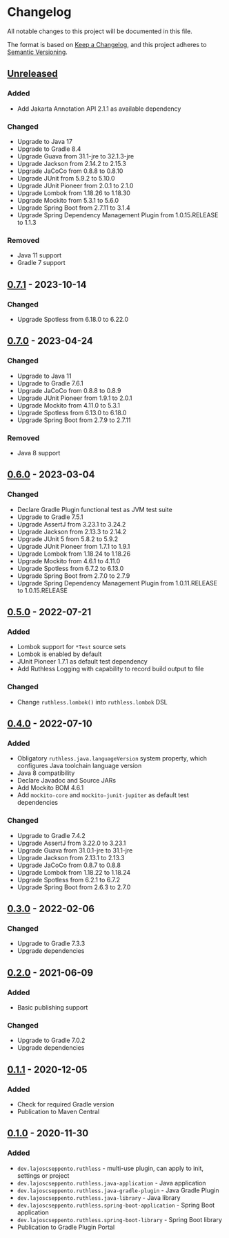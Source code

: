 # Changelog

All notable changes to this project will be documented in this file.

The format is based on [Keep a Changelog](https://keepachangelog.com/en/1.0.0/),
and this project adheres to [Semantic Versioning](https://semver.org/spec/v2.0.0.html).

## [Unreleased]

### Added

- Add Jakarta Annotation API 2.1.1 as available dependency

### Changed

- Upgrade to Java 17
- Upgrade to Gradle 8.4
- Upgrade Guava from 31.1-jre to 32.1.3-jre
- Upgrade Jackson from 2.14.2 to 2.15.3
- Upgrade JaCoCo from 0.8.8 to 0.8.10
- Upgrade JUnit from 5.9.2 to 5.10.0
- Upgrade JUnit Pioneer from 2.0.1 to 2.1.0
- Upgrade Lombok from 1.18.26 to 1.18.30
- Upgrade Mockito from 5.3.1 to 5.6.0
- Upgrade Spring Boot from 2.7.11 to 3.1.4
- Upgrade Spring Dependency Management Plugin from 1.0.15.RELEASE to 1.1.3

### Removed

- Java 11 support
- Gradle 7 support

## [0.7.1] - 2023-10-14

### Changed

- Upgrade Spotless from 6.18.0 to 6.22.0

## [0.7.0] - 2023-04-24

### Changed

- Upgrade to Java 11
- Upgrade to Gradle 7.6.1
- Upgrade JaCoCo from 0.8.8 to 0.8.9
- Upgrade JUnit Pioneer from 1.9.1 to 2.0.1
- Upgrade Mockito from 4.11.0 to 5.3.1
- Upgrade Spotless from 6.13.0 to 6.18.0
- Upgrade Spring Boot from 2.7.9 to 2.7.11

### Removed

- Java 8 support

## [0.6.0] - 2023-03-04

### Changed

- Declare Gradle Plugin functional test as JVM test suite
- Upgrade to Gradle 7.5.1
- Upgrade AssertJ from 3.23.1 to 3.24.2
- Upgrade Jackson from 2.13.3 to 2.14.2
- Upgrade JUnit 5 from 5.8.2 to 5.9.2
- Upgrade JUnit Pioneer from 1.7.1 to 1.9.1
- Upgrade Lombok from 1.18.24 to 1.18.26
- Upgrade Mockito from 4.6.1 to 4.11.0
- Upgrade Spotless from 6.7.2 to 6.13.0
- Upgrade Spring Boot from 2.7.0 to 2.7.9
- Upgrade Spring Dependency Management Plugin from 1.0.11.RELEASE to 1.0.15.RELEASE

## [0.5.0] - 2022-07-21

### Added

- Lombok support for `*Test` source sets
- Lombok is enabled by default
- JUnit Pioneer 1.7.1 as default test dependency
- Add Ruthless Logging with capability to record build output to file

### Changed

- Change `ruthless.lombok()` into `ruthless.lombok` DSL

## [0.4.0] - 2022-07-10

### Added

- Obligatory `ruthless.java.languageVersion` system property, which configures Java toolchain
  language version
- Java 8 compatibility
- Declare Javadoc and Source JARs
- Add Mockito BOM 4.6.1
- Add `mockito-core` and `mockito-junit-jupiter` as default test dependencies

### Changed

- Upgrade to Gradle 7.4.2
- Upgrade AssertJ from 3.22.0 to 3.23.1
- Upgrade Guava from 31.0.1-jre to 31.1-jre
- Upgrade Jackson from 2.13.1 to 2.13.3
- Upgrade JaCoCo from 0.8.7 to 0.8.8
- Upgrade Lombok from 1.18.22 to 1.18.24
- Upgrade Spotless from 6.2.1 to 6.7.2
- Upgrade Spring Boot from 2.6.3 to 2.7.0

## [0.3.0] - 2022-02-06

### Changed

- Upgrade to Gradle 7.3.3
- Upgrade dependencies

## [0.2.0] - 2021-06-09

### Added

- Basic publishing support

### Changed

- Upgrade to Gradle 7.0.2
- Upgrade dependencies

## [0.1.1] - 2020-12-05

### Added

- Check for required Gradle version
- Publication to Maven Central

## [0.1.0] - 2020-11-30

### Added

- `dev.lajoscseppento.ruthless` - multi-use plugin, can apply to init, settings or project
- `dev.lajoscseppento.ruthless.java-application` - Java application
- `dev.lajoscseppento.ruthless.java-gradle-plugin` - Java Gradle Plugin
- `dev.lajoscseppento.ruthless.java-library` - Java library
- `dev.lajoscseppento.ruthless.spring-boot-application` - Spring Boot application
- `dev.lajoscseppento.ruthless.spring-boot-library` - Spring Boot library
- Publication to Gradle Plugin Portal

[Unreleased]: https://github.com/LajosCseppento/ruthless/compare/v0.7.1...HEAD

[0.7.1]: https://github.com/LajosCseppento/ruthless/releases/tag/v0.7.1

[0.7.0]: https://github.com/LajosCseppento/ruthless/releases/tag/v0.7.0

[0.6.0]: https://github.com/LajosCseppento/ruthless/releases/tag/v0.6.0

[0.5.0]: https://github.com/LajosCseppento/ruthless/releases/tag/v0.5.0

[0.4.0]: https://github.com/LajosCseppento/ruthless/releases/tag/v0.4.0

[0.3.0]: https://github.com/LajosCseppento/ruthless/releases/tag/v0.3.0

[0.2.0]: https://github.com/LajosCseppento/ruthless/releases/tag/v0.2.0

[0.1.1]: https://github.com/LajosCseppento/ruthless/releases/tag/v0.1.1

[0.1.0]: https://github.com/LajosCseppento/ruthless/releases/tag/v0.1.0
